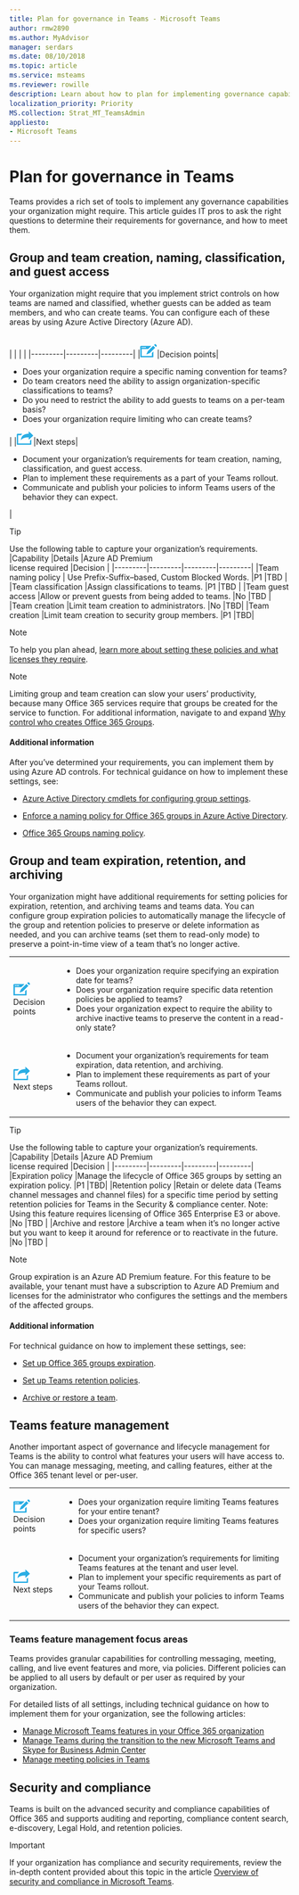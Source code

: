 ```yaml
---
title: Plan for governance in Teams - Microsoft Teams
author: rmw2890
ms.author: MyAdvisor
manager: serdars
ms.date: 08/10/2018
ms.topic: article
ms.service: msteams
ms.reviewer: rowille
description: Learn about how to plan for implementing governance capabilities in Teams.
localization_priority: Priority
MS.collection: Strat_MT_TeamsAdmin
appliesto:
- Microsoft Teams
---
```


# Plan for governance in Teams

Teams provides a rich set of tools to implement any governance capabilities your organization might require. This article guides IT pros to ask the right questions to determine their requirements for governance, and how to meet them. 

## Group and team creation, naming, classification, and guest access

Your organization might require that you implement strict controls on how teams are named and classified, whether guests can be added as team members, and who can create teams. You can configure each of these areas by using Azure Active Directory (Azure AD). 

<br>
|         |         |         |
|---------|---------|---------|
|<img src="media/audio_conferencing_image7.png" />|Decision points|<ul><li>Does your organization require a specific naming convention for teams?</li><li>Do team creators need the ability to assign organization-specific classifications to teams?</li><li>Do you need to restrict the ability to add guests to teams on a per-team basis?</li><li>Does your organization require limiting who can create teams?</li></ul>|
|<img src="media/audio_conferencing_image9.png" />|Next steps|<ul><li>Document your organization’s requirements for team creation, naming, classification, and guest access.</li><li>Plan to implement these requirements as a part of your Teams rollout.</li><li>Communicate and publish your policies to inform Teams users of the behavior they can expect.</li></ul>|

> [!TIP]
Use the following table to capture your organization’s requirements.
|Capability |Details |Azure AD Premium <br> license required |Decision |
|---------|---------|---------|---------|
|Team naming policy | Use Prefix-Suffix–based, Custom Blocked Words. |P1 |TBD |
|Team classification |Assign classifications to teams. |P1 |TBD |
|Team guest access |Allow or prevent guests from being added to teams. |No |TBD |
|Team creation |Limit team creation to administrators. |No |TBD|
|Team creation |Limit team creation to security group members. |P1 |TBD|

> [!NOTE]
> To help you plan ahead, [learn more about setting these policies and what licenses they require](https://docs.microsoft.com/azure/active-directory/users-groups-roles/groups-settings-cmdlets#template-settings).

> [!NOTE]
> Limiting group and team creation can slow your users’ productivity, because many Office 365 services require that groups be created for the service to function. For additional information, navigate to and expand [Why control who creates Office 365 Groups](https://support.office.com/article/manage-who-can-create-office-365-groups-4c46c8cb-17d0-44b5-9776-005fced8e618#why).


#### Additional information

After you’ve determined your requirements, you can implement them by using Azure AD controls. For technical guidance on how to implement these settings, see:

-   [Azure Active Directory cmdlets for configuring group settings](https://docs.microsoft.com/azure/active-directory/users-groups-roles/groups-settings-cmdlets).

-   [Enforce a naming policy for Office 365 groups in Azure Active Directory](https://docs.microsoft.com/azure/active-directory/users-groups-roles/groups-naming-policy).

-   [Office 365 Groups naming policy](https://support.office.com/article/office-365-groups-naming-policy-6ceca4d3-cad1-4532-9f0f-d469dfbbb552).


## Group and team expiration, retention, and archiving

Your organization might have additional requirements for setting policies for expiration, retention, and archiving teams and teams data. You can configure group expiration policies to automatically manage the lifecycle of the group and retention policies to preserve or delete information as needed, and you can archive teams (set them to read-only mode) to preserve a point-in-time view of a team that’s no longer active.

|           |            |
|-----------|------------|
| ![](media/audio_conferencing_image7.png) <br/>Decision points|<ul><li>Does your organization require specifying an expiration date for teams?</li><li>Does your organization require specific data retention policies be applied to teams?</li><li>Does your organization expect to require the ability to archive inactive teams to preserve the content in a read-only state?</li></ul>|
| ![](media/audio_conferencing_image9.png)<br/>Next steps|<ul><li>Document your organization’s requirements for team expiration, data retention, and archiving.</li><li>Plan to implement these requirements as part of your Teams rollout.</li><li>Communicate and publish your policies to inform Teams users of the behavior they can expect.</li></ul>|

> [!TIP]
Use the following table to capture your organization’s requirements.
|Capability |Details |Azure AD Premium <br>license required |Decision |
|---------|---------|---------|---------|
|Expiration policy |Manage the lifecycle of Office 365 groups by setting an expiration policy. |P1 |TBD|
|Retention policy |Retain or delete data (Teams channel messages and channel files) for a specific time period by setting retention policies for Teams in the Security & compliance center. Note: Using this feature requires licensing of Office 365 Enterprise E3 or above. |No |TBD |
|Archive and restore |Archive a team when it’s no longer active but you want to keep it around for reference or to reactivate in the future. |No |TBD |

> [!Note]
> Group expiration is an Azure AD Premium feature. For this feature to be available, your tenant must have a subscription to Azure AD Premium and licenses for the administrator who configures the settings and the members of the affected groups.

#### Additional information

For technical guidance on how to implement these settings, see:

-   [Set up Office 365 groups expiration](https://docs.microsoft.com/azure/active-directory/users-groups-roles/groups-lifecycle).

-   [Set up Teams retention policies](security-compliance-overview.md#retention-policies).

-   [Archive or restore a team](https://support.office.com/article/archive-or-restore-a-team-dc161cfd-b328-440f-974b-5da5bd98b5a7).


## Teams feature management

Another important aspect of governance and lifecycle management for Teams is the ability to control what features your users will have access to. You can manage messaging, meeting, and calling features, either at the Office 365 tenant level or per-user. 


|         |         |
|---------|---------|
| ![](media/audio_conferencing_image7.png) <br/>Decision points|<ul><li>Does your organization require limiting Teams features for your entire tenant?</li><li>Does your organization require limiting Teams features for specific users?</li></ul>|
| ![](media/audio_conferencing_image9.png)<br/>Next steps|<ul><li>Document your organization’s requirements for limiting Teams features at the tenant and user level.</li><li>Plan to implement your specific requirements as part of your Teams rollout.</li><li>Communicate and publish your policies to inform Teams users of the behavior they can expect.</li></ul>|

### Teams feature management focus areas

Teams provides granular capabilities for controlling messaging, meeting, calling, and live event features and more, via policies. Different policies can be applied to all users by default or per user as required by your organization. 

For detailed lists of all settings, including technical guidance on how to implement them for your organization, see the following articles:

-   [Manage Microsoft Teams features in your Office 365 organization](enable-features-office-365.md)
-   [Manage Teams during the transition to the new Microsoft Teams and Skype for Business Admin Center](manage-teams-skypeforbusiness-admin-center.md)
-   [Manage meeting policies in Teams](meeting-policies-in-teams.md)


## Security and compliance

Teams is built on the advanced security and compliance capabilities of Office 365 and supports auditing and reporting, compliance content search, e-discovery, Legal Hold, and retention policies. 

> [!Important]
> If your organization has compliance and security requirements, review the in-depth content provided about this topic in the article [Overview of security and compliance in Microsoft Teams](security-compliance-overview.md).

<!--
## Teams lifecycle management

In addition to planning for governance, your organization might also be interested in planning for Teams lifecycle management. For practical guidance on planning for teams lifecycle management, see [Plan for lifecycle management in Teams](plan-teams-lifecycle.md).
-->